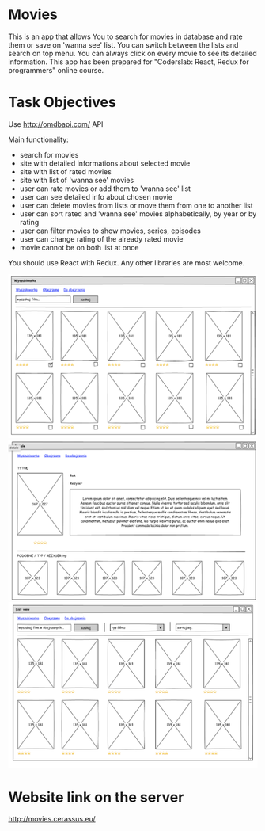 # Movies

This is an app that allows You to search for movies in database and rate them or save on 'wanna see' list.
You can switch between the lists and search on top menu.
You can always click on every movie to see its detailed information.
This app has been prepared for "Coderslab: React, Redux for programmers" online course.

# Task Objectives

Use http://omdbapi.com/ API

Main functionality:

- search for movies
- site with detailed informations about selected movie
- site with list of rated movies
- site with list of 'wanna see' movies
- user can rate movies or add them to 'wanna see' list
- user can see detailed info about chosen movie
- user can delete movies from lists or move them from one to another list
- user can sort rated and 'wanna see' movies alphabetically, by year or by rating
- user can filter movies to show movies, series, episodes
- user can change rating of the already rated movie
- movie cannot be on both list at once

You should use React with Redux. Any other libraries are most welcome.

![images/warsztat1](Project/images/warsztat1.png)
![images/warsztat1](Project/images/warsztat2.png)
![images/warsztat1](Project/images/warsztat3.png)

# Website link on the server

http://movies.cerassus.eu/
